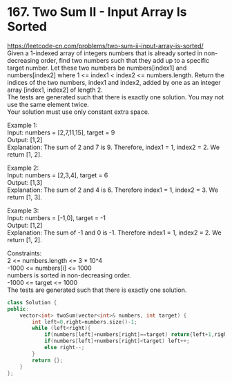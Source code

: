 # 167. Two Sum II - Input Array Is Sorted
https://leetcode-cn.com/problems/two-sum-ii-input-array-is-sorted/   
Given a 1-indexed array of integers numbers that is already sorted in non-decreasing order, find two numbers such that they add up to a specific target number. Let these two numbers be numbers[index1] and numbers[index2] where 1 <= index1 < index2 <= numbers.length.
Return the indices of the two numbers, index1 and index2, added by one as an integer array [index1, index2] of length 2.  
The tests are generated such that there is exactly one solution. You may not use the same element twice.  
Your solution must use only constant extra space.  

Example 1:  
Input: numbers = [2,7,11,15], target = 9  
Output: [1,2]  
Explanation: The sum of 2 and 7 is 9. Therefore, index1 = 1, index2 = 2. We return [1, 2].  

Example 2:  
Input: numbers = [2,3,4], target = 6  
Output: [1,3]  
Explanation: The sum of 2 and 4 is 6. Therefore index1 = 1, index2 = 3. We return [1, 3].  

Example 3:  
Input: numbers = [-1,0], target = -1  
Output: [1,2]  
Explanation: The sum of -1 and 0 is -1. Therefore index1 = 1, index2 = 2. We return [1, 2].  

Constraints:  
2 <= numbers.length <= 3 * 10^4  
-1000 <= numbers[i] <= 1000  
numbers is sorted in non-decreasing order.  
-1000 <= target <= 1000  
The tests are generated such that there is exactly one solution.  

``` cpp
class Solution {
public:
    vector<int> twoSum(vector<int>& numbers, int target) {
        int left=0,right=numbers.size()-1;
        while (left<right){
            if(numbers[left]+numbers[right]==target) return{left+1,right+1};
            if(numbers[left]+numbers[right]<target) left++;
            else right--;
        }
        return {};
    }
};
```

